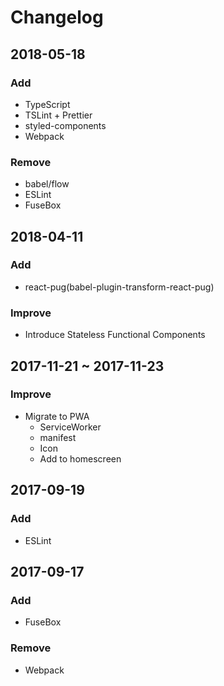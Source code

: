 # Changelog

## 2018-05-18

### Add
- TypeScript
- TSLint + Prettier
- styled-components
- Webpack

### Remove
- babel/flow
- ESLint
- FuseBox


## 2018-04-11

### Add
- react-pug(babel-plugin-transform-react-pug)

### Improve
- Introduce Stateless Functional Components


## 2017-11-21 ~ 2017-11-23

### Improve
- Migrate to PWA
    - ServiceWorker
    - manifest
    - Icon
    - Add to homescreen


## 2017-09-19

### Add
- ESLint


## 2017-09-17

### Add
- FuseBox

### Remove
- Webpack

